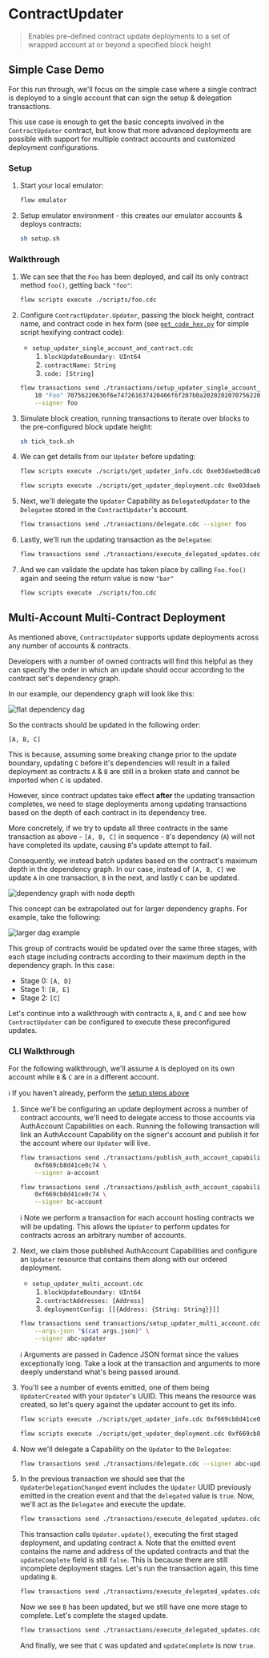 # ContractUpdater

> Enables pre-defined contract update deployments to a set of wrapped account at or beyond a specified block height

## Simple Case Demo

For this run through, we'll focus on the simple case where a single contract is deployed to a single account that can sign the setup & delegation transactions. 

This use case is enough to get the basic concepts involved in the `ContractUpdater` contract, but know that more advanced deployments are possible with support for multiple contract accounts and customized deployment configurations.

### Setup

1. Start your local emulator:

    ```sh
    flow emulator
    ```

1. Setup emulator environment - this creates our emulator accounts & deploys contracts:

    ```sh
    sh setup.sh
    ```

### Walkthrough

1. We can see that the `Foo` has been deployed, and call its only contract method `foo()`, getting back `"foo"`:

    ```sh
    flow scripts execute ./scripts/foo.cdc
    ```

1. Configure `ContractUpdater.Updater`, passing the block height, contract name, and contract code in hex form (see [`get_code_hex.py`](./src/get_code_hex.py) for simple script hexifying contract code):
    - `setup_updater_single_account_and_contract.cdc`
        1. `blockUpdateBoundary: UInt64`
        1. `contractName: String`
        1. `code: [String]`

    ```sh
    flow transactions send ./transactions/setup_updater_single_account_and_contract.cdc \
        10 "Foo" 70756220636f6e747261637420466f6f207b0a202020207075622066756e20666f6f28293a20537472696e67207b0a202020202020202072657475726e2022626172220a202020207d0a7d \
        --signer foo
    ```

1. Simulate block creation, running transactions to iterate over blocks to the pre-configured block update height:

    ```sh
    sh tick_tock.sh
    ```

1. We can get details from our `Updater` before updating:

    ```sh
    flow scripts execute ./scripts/get_updater_info.cdc 0xe03daebed8ca0615
    ```

    ```sh
    flow scripts execute ./scripts/get_updater_deployment.cdc 0xe03daebed8ca0615
    ```

1. Next, we'll delegate the `Updater` Capability as `DelegatedUpdater` to the `Delegatee` stored in the `ContractUpdater`'s account.

    ```sh
    flow transactions send ./transactions/delegate.cdc --signer foo
    ```

1. Lastly, we'll run the updating transaction as the `Delegatee`:

    ```sh
    flow transactions send ./transactions/execute_delegated_updates.cdc
    ```

1. And we can validate the update has taken place by calling `Foo.foo()` again and seeing the return value is now `"bar"`

    ```sh
    flow scripts execute ./scripts/foo.cdc
    ```

## Multi-Account Multi-Contract Deployment

As mentioned above, `ContractUpdater` supports update deployments across any number of accounts & contracts.

Developers with a number of owned contracts will find this helpful as they can specify the order in which an update should occur according to the contract set's dependency graph.

In our example, our dependency graph will look like this:

![flat dependency dag](./resources/dependency_dag.png)

So the contracts should be updated in the following order:

```
[A, B, C]
```

This is because, assuming some breaking change prior to the update boundary, updating `C` before it's dependencies will result in a failed deployment as contracts `A` & `B` are still in a broken state and cannot be imported when `C` is updated.

However, since contract updates take effect **after** the updating transaction completes, we need to stage deployments among updating transactions based on the depth of each contract in its dependency tree. 

More concretely, if we try to update all three contracts in the same transaction as above - `[A, B, C]` in sequence - `B`'s dependency (`A`) will not have completed its update, causing `B`'s update attempt to fail.

Consequently, we instead batch updates based on the contract's maximum depth in the dependency graph. In our case, instead of `[A, B, C]` we update `A` in one transaction, `B` in the next, and lastly `C` can be updated.

![dependency graph with node depth](./resources/dependency_dag_with_depth.png)

This concept can be extrapolated out for larger dependency graphs. For example, take the following:

![larger dag example](./resources/larger_dag.png)

This group of contracts would be updated over the same three stages, with each stage including contracts according to their maximum depth in the dependency graph. In this case:

- Stage 0: `[A, D]`
- Stage 1: `[B, E]`
- Stage 2: `[C]`

Let's continue into a walkthrough with contracts `A`, `B`, and `C` and see how `ContractUpdater` can be configured to execute these preconfigured updates.

### CLI Walkthrough

For the following walkthrough, we'll assume `A` is deployed on its own account while `B` & `C` are in a different account.

:information_source: If you haven't already, perform the [setup steps above](#setup)

1. Since we'll be configuring an update deployment across a number of contract accounts, we'll need to delegate access to those accounts via AuthAccount Capabilities on each. Running the following transaction will link an AuthAccount Capability on the signer's account and publish it for the account where our `Updater` will live.

    ```sh
    flow transactions send ./transactions/publish_auth_account_capability.cdc \
        0xf669cb8d41ce0c74 \
        --signer a-account
    ```

    ```sh
    flow transactions send ./transactions/publish_auth_account_capability.cdc \
        0xf669cb8d41ce0c74 \
        --signer bc-account
    ```

    :information_source: Note we perform a transaction for each account hosting contracts we will be updating. This allows the `Updater` to perform updates for contracts across an arbitrary number of accounts.

1. Next, we claim those published AuthAccount Capabilities and configure an `Updater` resource that contains them along with our ordered deployment.
    - `setup_updater_multi_account.cdc`
        1. `blockUpdateBoundary: UInt64`
        1. `contractAddresses: [Address]`
        1. `deploymentConfig: [[{Address: {String: String}}]]`

    ```sh
    flow transactions send transactions/setup_updater_multi_account.cdc \
        --args-json "$(cat args.json)" \
        --signer abc-updater
    ```

    :information_source: Arguments are passed in Cadence JSON format since the values exceptionally long. Take a look at the transaction and arguments to more deeply understand what's being passed around.

1. You'll see a number of events emitted, one of them being `UpdaterCreated` with your `Updater`'s UUID. This means the resource was created, so let's query against the updater account to get its info.

    ```sh
    flow scripts execute ./scripts/get_updater_info.cdc 0xf669cb8d41ce0c74
    ```

    ```sh
    flow scripts execute ./scripts/get_updater_deployment.cdc 0xf669cb8d41ce0c74
    ```

1. Now we'll delegate a Capability on the `Updater` to the `Delegatee`:

    ```sh
    flow transactions send ./transactions/delegate.cdc --signer abc-updater
    ```

1. In the previous transaction we should see that the `UpdaterDelegationChanged` event includes the `Updater` UUID previously emitted in the creation event and that the `delegated` value is `true`. Now, we'll act as the `Delegatee` and execute the update.

    ```sh
    flow transactions send ./transactions/execute_delegated_updates.cdc
    ```

    This transaction calls `Updater.update()`, executing the first staged deployment, and updating contract `A`. Note that the emitted event contains the name and address of the updated contracts and that the `updateComplete` field is still `false`. This is because there are still incomplete deployment stages. Let's run the transaction again, this time updating `B`.

    ```sh
    flow transactions send ./transactions/execute_delegated_updates.cdc
    ```

    Now we see `B` has been updated, but we still have one more stage to complete. Let's complete the staged update.

    ```sh
    flow transactions send ./transactions/execute_delegated_updates.cdc
    ```

    And finally, we see that `C` was updated and `updateComplete` is now `true`.